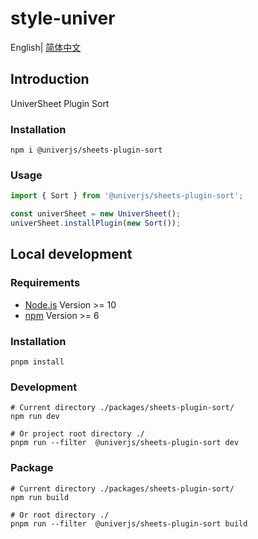 # style-univer

English| [简体中文](./README-zh.md)

## Introduction

UniverSheet Plugin Sort

### Installation

```shell
npm i @univerjs/sheets-plugin-sort
```

### Usage

```js
import { Sort } from '@univerjs/sheets-plugin-sort';

const univerSheet = new UniverSheet();
univerSheet.installPlugin(new Sort());
```

## Local development

### Requirements

-   [Node.js](https://nodejs.org/en/) Version >= 10
-   [npm](https://www.npmjs.com/) Version >= 6

### Installation

```
pnpm install
```

### Development

```
# Current directory ./packages/sheets-plugin-sort/
npm run dev

# Or project root directory ./
pnpm run --filter  @univerjs/sheets-plugin-sort dev
```

### Package

```
# Current directory ./packages/sheets-plugin-sort/
npm run build

# Or root directory ./
pnpm run --filter  @univerjs/sheets-plugin-sort build
```
